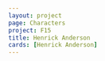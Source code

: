 ```yaml
---
layout: project
page: Characters
project: F15
title: Henrick Anderson
cards: [Henrick Anderson]
---
```

